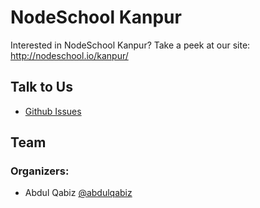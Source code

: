 # NodeSchool Kanpur

Interested in NodeSchool Kanpur? Take a peek at our site: http://nodeschool.io/kanpur/

## Talk to Us

* [Github Issues](https://github.com/nodeschool/kanpur/issues)


## Team

### Organizers:
* Abdul Qabiz [@abdulqabiz](http://twitter.com/abdulqabiz)

